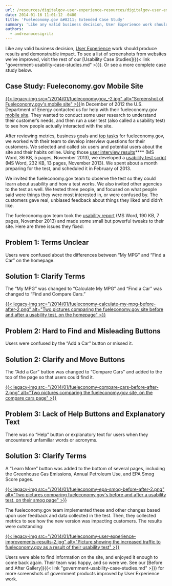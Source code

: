 ```yaml
---
url: /resources/digitalgov-user-experience-resources/digitalgov-user-experience-program-results-and-case-studies/
date: 2014-01-16 11:01:12 -0400
title: 'Fueleconomy.gov &#8211; Extended Case Study'
summary: 'Like any valid business decision, User Experience work should produce results and demonstrable impact. To see a list of screenshots from websites we&#8217;ve improved, visit the rest of our Usability Case Studies. Or see a more complete case study below. Case Study: Fueleconomy.gov Mobile Site In December of 2012'
authors:
  - andreanocesigritz
---
```


Like any valid business decision, [User Experience](http://www.usability.gov/what-and-why/benefits-of-ucd.html) work should produce results and demonstrable impact. To see a list of screenshots from websites we&#8217;ve improved, visit the rest of our [Usability Case Studies]({{< link "government-usability-case-studies.md" >}}). Or see a more complete case study below.

## Case Study: Fueleconomy.gov Mobile Site

[{{< legacy-img src="/2014/01/fueleconomy.gov_-2.jpg" alt="Screenshot of Fueleconomy.gov's mobile site" >}}](https://s3.amazonaws.com/digitalgov/_legacy-img/2014/01/fueleconomy.gov_-2.jpg)In December of 2012 the U.S. Department of Energy contacted us for help with their fueleconomy.gov [mobile site](http://fueleconomy.gov/m/). They wanted to conduct some user research to understand their customer&#8217;s needs, and then run a user test (also called a usability test) to see how people actually interacted with the site.

After reviewing metrics, business goals and [top tasks](http://www.usability.gov/how-to-and-tools/methods/task-analysis.html) for fueleconomy.gov, we worked with their team to develop interview questions for their customers. We selected and called six users and potential users about the site and their habits online. Using those [user interview results](https://s3.amazonaws.com/digitalgov/_legacy-img/2014/01/summary-interviews-fueleconomy-mobile-site.doc)**** (MS Word, 36 KB, 5 pages, November 2013), we developed a [usability test script](https://s3.amazonaws.com/digitalgov/_legacy-img/2014/01/usability-testing-script-fueleconomy.doc) (MS Word, 232 KB, 13 pages, November 2013). We spent about a month preparing for the test, and scheduled it in February of 2013.

We invited the fueleconomy.gov team to observe the test so they could learn about usability and how a test works. We also invited other agencies to the test as well. We tested three people, and focused on what people said were things they were most interested in, or were confused by. The customers gave real, unbiased feedback about things they liked and didn&#8217;t like.

The fueleconomy.gov team took the [usability report](https://s3.amazonaws.com/digitalgov/_legacy-img/2014/01/usability-report-fueleconomygov-mobile-site.doc) (MS Word, 190 KB, 7 pages, November 2013) and made some small but powerful tweaks to their site. Here are three issues they fixed:

## Problem 1: Terms Unclear

Users were confused about the differences between &#8220;My MPG&#8221; and &#8220;Find a Car&#8221; on the homepage.

## Solution 1: Clarify Terms

The &#8220;My MPG&#8221; was changed to &#8220;Calculate My MPG&#8221; and &#8220;Find a Car&#8221; was changed to &#8220;Find and Compare Cars.&#8221;

[{{< legacy-img src="/2014/01/fueleconomy-calculate-my-mpg-before-after-2.png" alt="Two pictures comparing the fueleconomy.gov site before and after a usability test, on the homepage" >}}](https://s3.amazonaws.com/digitalgov/_legacy-img/2014/01/fueleconomy-calculate-my-mpg-before-after-2.png)

## Problem 2: Hard to Find and Misleading Buttons

Users were confused by the &#8220;Add a Car&#8221; button or missed it.

## Solution 2: Clarify and Move Buttons

The &#8220;Add a Car&#8221; button was changed to &#8220;Compare Cars&#8221; and added to the top of the page so that users could find it.

[{{< legacy-img src="/2014/01/fueleconomy-compare-cars-before-after-2.png" alt="Two pictures comparing the fueleconomy.gov site, on the compare cars page" >}}](https://s3.amazonaws.com/digitalgov/_legacy-img/2014/01/fueleconomy-compare-cars-before-after-2.png)

## Problem 3: Lack of Help Buttons and Explanatory Text

There was no &#8220;Help&#8221; button or explanatory text for users when they encountered unfamiliar words or acronyms.

## Solution 3: Clarify Terms

A &#8220;Learn More&#8221; button was added to the bottom of several pages, including the Greenhouse Gas Emissions, Annual Petroleum Use, and EPA Smog Score pages.

[{{< legacy-img src="/2014/01/fueleconomy-epa-smog-before-after-2.png" alt="Two pictures comparing fueleconomy.gov's before and after a usability test, on their smog page" >}}](https://s3.amazonaws.com/digitalgov/_legacy-img/2014/01/fueleconomy-epa-smog-before-after-2.png)

The fueleconomy.gov team implemented these and other changes based upon user feedback and data collected in the test. Then, they collected metrics to see how the new version was impacting customers. The results were outstanding:

[{{< legacy-img src="/2014/01/fueleconomy-user-experience-improvements-results-2.jpg" alt="Picture showing the increased traffic to fueleconomy.gov as a result of their usability test" >}}](https://s3.amazonaws.com/digitalgov/_legacy-img/2014/01/fueleconomy-user-experience-improvements-results-2.jpg)

Users were able to find information on the site, and enjoyed it enough to come back again. Their team was happy, and so were we. See our [Before and After Gallery]({{< link "government-usability-case-studies.md" >}}) for more screenshots of government products improved by User Experience work.